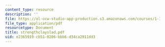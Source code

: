 ```yaml
---
content_type: resource
description: ''
file: https://ol-ocw-studio-app-production.s3.amazonaws.com/courses/1-322-soil-behavior-spring-2005/e2365919cb510206bbb6d34ca2911dd3_strengthclayslad.pdf
file_type: application/pdf
resourcetype: Document
title: strengthclayslad.pdf
uid: e2365919-cb51-0206-bbb6-d34ca2911dd3
---
```

